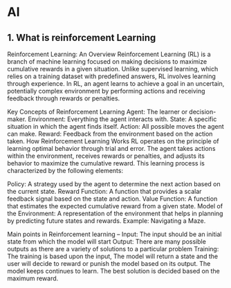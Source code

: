 # AI

## 1. What is reinforcement Learning

Reinforcement Learning: An Overview
Reinforcement Learning (RL) is a branch of machine learning focused on making decisions to maximize cumulative rewards in a given situation. Unlike supervised learning, which relies on a training dataset with predefined answers, RL involves learning through experience. In RL, an agent learns to achieve a goal in an uncertain, potentially complex environment by performing actions and receiving feedback through rewards or penalties.

Key Concepts of Reinforcement Learning
Agent: The learner or decision-maker.
Environment: Everything the agent interacts with.
State: A specific situation in which the agent finds itself.
Action: All possible moves the agent can make.
Reward: Feedback from the environment based on the action taken.
How Reinforcement Learning Works
RL operates on the principle of learning optimal behavior through trial and error. The agent takes actions within the environment, receives rewards or penalties, and adjusts its behavior to maximize the cumulative reward. This learning process is characterized by the following elements:

Policy: A strategy used by the agent to determine the next action based on the current state.
Reward Function: A function that provides a scalar feedback signal based on the state and action.
Value Function: A function that estimates the expected cumulative reward from a given state.
Model of the Environment: A representation of the environment that helps in planning by predicting future states and rewards.
Example: Navigating a Maze. 


Main points in Reinforcement learning – 
Input: The input should be an initial state from which the model will start
Output: There are many possible outputs as there are a variety of solutions to a particular problem
Training: The training is based upon the input, The model will return a state and the user will decide to reward or punish the model based on its output.
The model keeps continues to learn.
The best solution is decided based on the maximum reward.
